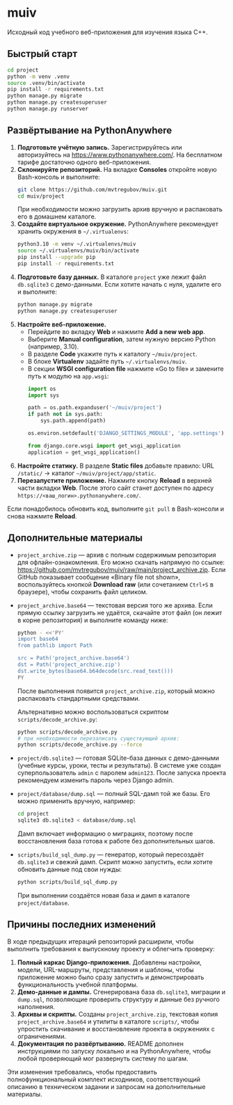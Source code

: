 # muiv

Исходный код учебного веб-приложения для изучения языка C++.

## Быстрый старт

```bash
cd project
python -m venv .venv
source .venv/bin/activate
pip install -r requirements.txt
python manage.py migrate
python manage.py createsuperuser
python manage.py runserver
```

## Развёртывание на PythonAnywhere

1. **Подготовьте учётную запись.** Зарегистрируйтесь или авторизуйтесь на <https://www.pythonanywhere.com/>. На бесплатном тарифе достаточно одного веб-приложения.
2. **Склонируйте репозиторий.** На вкладке **Consoles** откройте новую Bash-консоль и выполните:
   ```bash
   git clone https://github.com/mvtregubov/muiv.git
   cd muiv/project
   ```
   При необходимости можно загрузить архив вручную и распаковать его в домашнем каталоге.
3. **Создайте виртуальное окружение.** PythonAnywhere рекомендует хранить окружения в `~/.virtualenvs`:
   ```bash
   python3.10 -m venv ~/.virtualenvs/muiv
   source ~/.virtualenvs/muiv/bin/activate
   pip install --upgrade pip
   pip install -r requirements.txt
   ```
4. **Подготовьте базу данных.** В каталоге `project` уже лежит файл `db.sqlite3` с демо-данными. Если хотите начать с нуля, удалите его и выполните:
   ```bash
   python manage.py migrate
   python manage.py createsuperuser
   ```
5. **Настройте веб-приложение.**
   - Перейдите во вкладку **Web** и нажмите **Add a new web app**.
   - Выберите **Manual configuration**, затем нужную версию Python (например, 3.10).
   - В разделе **Code** укажите путь к каталогу `~/muiv/project`.
   - В блоке **Virtualenv** задайте путь `~/.virtualenvs/muiv`.
   - В секции **WSGI configuration file** нажмите «Go to file» и замените путь к модулю на `app.wsgi`:
     ```python
     import os
     import sys

     path = os.path.expanduser('~/muiv/project')
     if path not in sys.path:
         sys.path.append(path)

     os.environ.setdefault('DJANGO_SETTINGS_MODULE', 'app.settings')

     from django.core.wsgi import get_wsgi_application
     application = get_wsgi_application()
     ```
6. **Настройте статику.** В разделе **Static files** добавьте правило: URL `/static/` → каталог `~/muiv/project/app/static`.
7. **Перезапустите приложение.** Нажмите кнопку **Reload** в верхней части вкладки **Web**. После этого сайт станет доступен по адресу `https://<ваш_логин>.pythonanywhere.com/`.

Если понадобилось обновить код, выполните `git pull` в Bash-консоли и снова нажмите **Reload**.

## Дополнительные материалы

* `project_archive.zip` — архив с полным содержимым репозитория для офлайн-ознакомления. Его можно скачать напрямую по ссылке: <https://github.com/mvtregubov/muiv/raw/main/project_archive.zip>. Если GitHub показывает сообщение «Binary file not shown», воспользуйтесь кнопкой **Download raw** (или сочетанием `Ctrl+S` в браузере), чтобы сохранить файл целиком.
* `project_archive.base64` — текстовая версия того же архива. Если прямую ссылку загрузить не удаётся, скачайте этот файл (он лежит в корне репозитория) и выполните команду ниже:

  ```bash
  python - <<'PY'
  import base64
  from pathlib import Path

  src = Path('project_archive.base64')
  dst = Path('project_archive.zip')
  dst.write_bytes(base64.b64decode(src.read_text()))
  PY
  ```

  После выполнения появится `project_archive.zip`, который можно распаковать стандартными средствами.

  Альтернативно можно воспользоваться скриптом `scripts/decode_archive.py`:

  ```bash
  python scripts/decode_archive.py
  # при необходимости перезаписать существующий архив:
  python scripts/decode_archive.py --force
  ```
* `project/db.sqlite3` — готовая SQLite-база данных с демо-данными (учебные курсы, уроки, тесты и результаты). В системе уже создан суперпользователь `admin` с паролем `admin123`. После запуска проекта рекомендуем изменить пароль через Django admin.
* `project/database/dump.sql` — полный SQL-дамп той же базы. Его можно применить вручную, например:

  ```bash
  cd project
  sqlite3 db.sqlite3 < database/dump.sql
  ```

  Дамп включает информацию о миграциях, поэтому после восстановления база готова к работе без дополнительных шагов.
* `scripts/build_sql_dump.py` — генератор, который пересоздаёт `db.sqlite3` и свежий дамп. Скрипт можно запустить, если хотите обновить данные под свои нужды:

  ```bash
  python scripts/build_sql_dump.py
  ```

  При выполнении создаётся новая база и дамп в каталоге `project/database`.

## Причины последних изменений

В ходе предыдущих итераций репозиторий расширили, чтобы выполнить требования к выпускному проекту и облегчить проверку:

1. **Полный каркас Django-приложения.** Добавлены настройки, модели, URL-маршруты, представления и шаблоны, чтобы приложение можно было сразу запустить и демонстрировать функциональность учебной платформы.
2. **Демо-данные и дампы.** Сгенерирована база `db.sqlite3`, миграции и `dump.sql`, позволяющие проверить структуру и данные без ручного наполнения.
3. **Архивы и скрипты.** Созданы `project_archive.zip`, текстовая копия `project_archive.base64` и утилиты в каталоге `scripts/`, чтобы упростить скачивание и восстановление проекта в окружениях с ограничениями.
4. **Документация по развёртыванию.** README дополнен инструкциями по запуску локально и на PythonAnywhere, чтобы любой проверяющий мог развернуть систему по шагам.

Эти изменения требовались, чтобы предоставить полнофункциональный комплект исходников, соответствующий описанию в техническом задании и запросам на дополнительные материалы.
